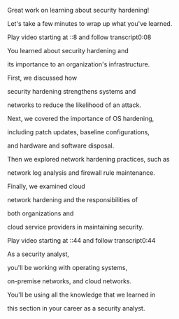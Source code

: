 Great work on learning about security hardening! 

Let's take a few minutes to wrap up what you've learned.

Play video starting at ::8 and follow transcript0:08

You learned about security hardening and 

its importance to an organization's infrastructure. 

First, we discussed how 

security hardening strengthens systems and 

networks to reduce the likelihood of an attack. 

Next, we covered the importance of OS hardening, 

including patch updates, baseline configurations, 

and hardware and software disposal. 

Then we explored network hardening practices, such as 

network log analysis and firewall rule maintenance. 

Finally, we examined cloud 

network hardening and the responsibilities of 

both organizations and 

cloud service providers in maintaining security.

Play video starting at ::44 and follow transcript0:44

As a security analyst, 

you'll be working with operating systems, 

on-premise networks, and cloud networks. 

You'll be using all the knowledge that we learned in 

this section in your career as a security analyst.